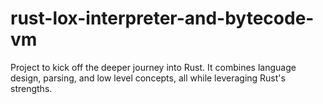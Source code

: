 # rust-lox-interpreter-and-bytecode-vm
Project to kick off the deeper journey into Rust. It combines language design, parsing, and low level concepts, all while leveraging Rust's strengths.
